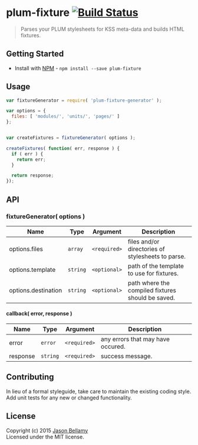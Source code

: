# plum-fixture [![Build Status](https://travis-ci.org/plum-css/plum-fixture.png?branch=master)](https://travis-ci.org/plum-css/plum-fixture)

> Parses your PLUM stylesheets for KSS meta-data and builds HTML fixtures.


## Getting Started

- Install with [NPM](https://www.npmjs.org/) - `npm install --save plum-fixture`


## Usage

```javascript
var fixtureGenerator = require( 'plum-fixture-generator' );

var options = {
  files: [ 'modules/', 'units/', 'pages/' ]
};


var createFixtures = fixtureGenerator( options );

createFixtures( function( err, response ) {
  if ( err ) {
    return err;
  }

  return response;
});
```


## API

### fixtureGenerator( options )

Name                | Type     | Argument     | Description
--------------------|----------|--------------|------------
options.files       | `array`  | `<required>` | files and/or directories of stylesheets to parse.
options.template    | `string` | `<optional>` | path of the template to use for fixtures.
options.destination | `string` | `<optional>` | path where the compiled fixtures should be saved.

#### callback( error, response )

Name     | Type       | Argument     | Description
---------|------------|--------------|------------
error    | `error`    | `<required>` | any errors that may have occured.
response | `string`   | `<required>` | success message.


## Contributing
In lieu of a formal styleguide, take care to maintain the existing coding style. Add unit tests for any new or changed functionality.


## License
Copyright (c) 2015 [Jason Bellamy ](http://jasonbellamy.com)  
Licensed under the MIT license.
